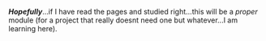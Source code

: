 ***Hopefully***...if I have read the pages and studied right...this will be a _proper_ module (for a project that really doesnt need one but whatever...I am learning here).
